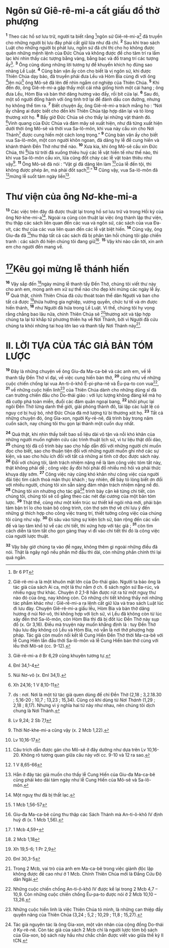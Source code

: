 # Ngôn sứ Giê-rê-mi-a cất giấu đồ thờ phượng
<sup><b>1</b></sup> Theo các hồ sơ lưu trữ, người ta biết rằng [^1*]ngôn sứ Giê-rê-mi-a[^1] đã truyền cho những người bị lưu đày phải cất giữ lửa như đã chỉ. <sup><b>2</b></sup> Sau khi trao sách Luật cho những người bị phát lưu, ngôn sứ đã chỉ thị cho họ không được quên những mệnh lệnh của Đức Chúa và không được để cho tâm trí ra lầm lạc khi nhìn thấy các tượng bằng vàng, bằng bạc và đồ trang trí các tượng ấy[^2]. <sup><b>3</b></sup> Ông cũng dùng những lời tương tự để khuyến khích họ đừng sao nhãng Lề Luật. <sup><b>4</b></sup> Cũng bản văn ấy còn cho biết là vị ngôn sứ, khi được Thiên Chúa dạy bảo, đã truyền phải đưa Lều và Hòm Bia cùng đi với ông [^2*]lên núi[^3] ông Mô-sê đã lên để nhìn ngắm cơ nghiệp của Thiên Chúa. <sup><b>5</b></sup> Khi đến đó, ông Giê-rê-mi-a gặp thấy một cái nhà giống hình một cái hang ; ông đưa Lều, Hòm Bia và bàn thờ dâng hương vào đấy, rồi bít cửa lại. <sup><b>6</b></sup> Sau đó, một số người đồng hành với ông tính trở lại để đánh dấu con đường, nhưng họ không thể tìm ra. <sup><b>7</b></sup> Biết chuyện ấy, ông Giê-rê-mi-a trách mắng họ : “Nơi ấy chẳng ai được biết cho đến khi Thiên Chúa tập hợp dân lại và tỏ lòng thương xót họ. <sup><b>8</b></sup> Bấy giờ Đức Chúa sẽ cho thấy lại những vật thánh đó. [^3*]Vinh quang của Đức Chúa và đám mây sẽ xuất hiện, như đã từng xuất hiện dưới thời ông Mô-sê và thời vua Sa-lô-môn, khi vua này cầu xin cho Nơi Thánh[^4] được cung hiến một cách long trọng.” <sup><b>9</b></sup> Cũng bản văn ấy cho biết vua Sa-lô-môn, một con người khôn ngoan, đã dâng hy lễ để cung hiến và khánh thành Đền Thờ như thế nào. <sup><b>10</b></sup> Xưa kia, khi ông Mô-sê cầu xin Đức Chúa, thì [^4*]lửa từ trời đã xuống thiêu huỷ các lễ vật hiến tế như thế nào, thì khi vua Sa-lô-môn cầu xin, lửa cũng đốt cháy các lễ vật toàn thiêu như vậy[^5]. <sup><b>11</b></sup> Ông Mô-sê đã nói : “Vật gì đã dâng lên làm [^5*]của lễ đền tội, thì không được phép ăn, mà phải đốt sạch[^6].” <sup><b>12</b></sup> Cũng vậy, vua Sa-lô-môn đã [^6*]mừng lễ suốt tám ngày liền[^7].

# Thư viện của ông Nơ-khe-mi-a
<sup><b>13</b></sup> Các việc trên đây đã được thuật lại trong hồ sơ lưu trữ và trong Hồi ký của ông Nơ-khe-mi-a[^8]. Ngoài ra cũng còn thuật lại việc ông thành lập thư viện, thu thập các sách liên quan đến các vua và ngôn sứ, các sách của vua Đa-vít, các thư của các vua liên quan đến các lễ vật biệt hiến. <sup><b>14</b></sup> Cũng vậy, ông Giu-đa đã [^7*]thu thập tất cả các sách đã bị phân tán hồi chúng tôi gặp chiến tranh : các sách đó hiện chúng tôi đang giữ[^9]. <sup><b>15</b></sup> Vậy khi nào cần tới, xin anh em cho người đến mang về.

# [^8*]Kêu gọi mừng lễ thánh hiến
<sup><b>16</b></sup> Vậy sắp đến [^9*]ngày mừng lễ thanh tẩy Đền Thờ, chúng tôi viết thư này cho anh em, mong anh em xử sự thế nào cho đẹp khi mừng các ngày lễ ấy. <sup><b>17</b></sup> Quả thật, chính Thiên Chúa đã cứu thoát toàn thể dân Người và ban cho tất cả được [^10*]thừa hưởng gia nghiệp, vương quyền, chức tư tế và ơn được hiến thánh, <sup><b>18</b></sup> như Người đã hứa trong Lề Luật. Vì thế, chúng tôi hy vọng rằng chẳng bao lâu nữa, chính Thiên Chúa sẽ [^11*]thương xót và tập hợp chúng ta lại từ khắp tứ phương thiên hạ về Nơi Thánh, bởi vì Người đã cứu chúng ta khỏi những tai hoạ lớn lao và thanh tẩy Nơi Thánh này[^10].

# II. LỜI TỰA CỦA TÁC GIẢ BẢN TÓM LƯỢC
<sup><b>19</b></sup> Đây là những chuyện về ông Giu-đa Ma-ca-bê và các anh em, về lễ thanh tẩy Đền Thờ vĩ đại, về việc cung hiến bàn thờ, <sup><b>20</b></sup> cũng như về những cuộc chiến chống lại vua An-ti-ô-khô Ê-pi-pha-nê và Êu-pa-to con vua[^11], <sup><b>21</b></sup> về những cuộc hiển linh[^12] của Thiên Chúa dành cho những dũng sĩ đã can trường chiến đấu cho Do-thái giáo : với lực lượng không đáng kể mà họ đã cướp phá toàn miền, đuổi các đám quân ngoại bang, <sup><b>22</b></sup> khôi phục lại ngôi Đền Thờ lừng danh thế giới, giải phóng thành đô, tái lập các luật lệ có nguy cơ bị huỷ bỏ, nhờ Đức Chúa đã mở lượng từ bi thương xót họ. <sup><b>23</b></sup> Tất cả những chuyện đó, ông Gia-xon, người Ky-rê-nê, đã trình bày trong năm cuốn sách, nay chúng tôi thu gọn lại thành một cuốn duy nhất.

<sup><b>24</b></sup> Quả thật, khi nhìn thấy biết bao số liệu dài vô tận và nỗi khó khăn của những người muốn nghiên cứu các trình thuật lịch sử, vì tư liệu thật dồi dào, <sup><b>25</b></sup> chúng tôi đã cố trình bày sao cho hấp dẫn đối với những người chỉ muốn đọc cho biết, sao cho thuận tiện đối với những người muốn ghi nhớ các sự kiện, và sao cho hữu ích đối với tất cả những ai tình cờ đọc được sách này. <sup><b>26</b></sup> Đối với chúng tôi, lãnh trách nhiệm nặng nề là làm công việc tóm tắt này, thật không phải dễ ; công việc ấy đòi hỏi phải đổ nhiều mồ hôi và phải thức khuya dậy sớm. <sup><b>27</b></sup> Công việc này cũng khó khăn như công việc của người đãi tiệc tìm cách thoả mãn thực khách ; tuy nhiên, để bày tỏ lòng biết ơn đối với nhiều người, chúng tôi xin sẵn sàng đảm nhận trách nhiệm nặng nề đó. <sup><b>28</b></sup> Chúng tôi xin nhường cho tác giả[^13] trình bày cặn kẽ từng chi tiết, còn chúng tôi, chúng tôi sẽ cố gắng theo các nét đại cương của một bản tóm lược. <sup><b>29</b></sup> Thật thế, cũng như một kiến trúc sư thiết kế ngôi nhà mới, phải bận tâm bận trí lo cho toàn bộ công trình, còn thợ sơn thợ vẽ chỉ lưu ý đến những gì thích hợp cho công việc trang trí, thiết tưởng công việc của chúng tôi cũng như vậy. <sup><b>30</b></sup> Đi sâu vào từng sự kiện lịch sử, bàn rộng đến các vấn đề và lao tâm khổ tứ về các chi tiết, thì xứng hợp với tác giả ; <sup><b>31</b></sup> còn tìm cách diễn tả tóm tắt cho gọn gàng thay vì đi vào chi tiết thì đó là công việc của người lược thuật.

<sup><b>32</b></sup> Vậy bây giờ chúng ta vào đề ngay, không thêm gì ngoài những điều đã nói. Thật là ngây ngô nếu phần mở đầu thì dài, còn những phần chính thì lại quá ngắn.

[^1]: Giê-rê-mi-a là một khuôn mặt lớn của Do-thái giáo. Người ta bảo ông là tác giả của sách Ai ca, một lá thư nằm ở ch. 6 sách ngôn sứ Ba-rúc, và nhiều nguỵ thư khác. Chuyện ở 2,1-8 hẳn được rút ra từ một nguỵ thư nào đó của ông, nay không còn. Có những chi tiết không thấy nơi những tác phẩm khác như : Giê-rê-mi-a ra lệnh cất giữ lửa và trao sách Luật lúc đi lưu đày. Chuyện Giê-rê-mi-a giấu lều, Hòm Bia và bàn thờ dâng hương ở núi Nơ-vô, thì không hợp với lịch sử, vì Lều đã không còn từ lúc xây đền thờ Sa-lô-môn, còn Hòm Bia thì đã bị đốt lúc Đền Thờ này sụp đổ (x. Gr 3,16). Điều mà truyện này muốn khẳng định là : tuy Đền Thờ hậu lưu đày không có Lều và Hòm Bia, nó vẫn là nơi thờ phượng hợp pháp. Tác giả còn muốn nối kết lễ Cung Hiến Đền Thờ thời Ma-ca-bê với lễ Cung Hiến lần đầu thời Sa-lô-môn và lễ Cung Hiến bàn thờ cùng với lều thời Mô-sê (cc. 9-12).
[^2]: Giê-rê-mi-a ở Br 6,29 cũng khuyên tương tự.
[^3]: Núi Nơ-vô (x. Đnl 34,1).
[^4]: ds : <i>nơi</i>. Nơi là một từ tác giả quen dùng để chỉ Đền Thờ (2,18 ; 3,2.18.30 ; 5,16-20 ; 10,7 ; 13,23 ; 15,34). Cũng có khi dùng từ <i>Nơi Thánh</i> (1,29 ; 2,18 ; 8,17). Nhưng vì ý nghĩa hai từ này như nhau, nên chúng tôi dịch chung là Nơi Thánh.
[^5]: Thời Nơ-khe-mi-a cũng vậy (x. 2 Mcb 1,22).
[^6]: Câu trích dẫn được gán cho Mô-sê ở đây dường như dựa trên Lv 10,16-20. Không rõ tương quan giữa câu này với cc. 9-10 và 12 ra sao.
[^7]: Hẳn ở đây tác giả muốn cho thấy lễ Cung Hiến của Giu-đa Ma-ca-bê cũng phải kéo dài tám ngày như lễ Cung Hiến của Mô-sê và Sa-lô-môn.
[^8]: Một nguỵ thư đã bị thất lạc.
[^9]: Giu-đa Ma-ca-bê cũng thu thập các Sách Thánh mà An-ti-ô-khô IV định huỷ đi (x. 1 Mcb 1,56).
[^10]: Trong 2 Mcb, vai trò của anh em Ma-ca-bê trong việc giành độc lập không được đề cao như ở 1 Mcb. Chính Thiên Chúa mới là Đấng Cứu Độ dân Ngài.
[^11]: Những cuộc chiến chống An-ti-ô-khô IV được kể lại trong 2 Mcb 4,7 – 10,9. Còn những cuộc chiến chống Êu-pa-to được nói ở 2 Mcb 10,10 – 13,26.
[^12]: Những cuộc hiển linh là việc Thiên Chúa tỏ mình, là những can thiệp đầy quyền năng của Thiên Chúa (3,24 ; 5,2 ; 10,29 ; 11,8 ; 15,27).
[^13]: Tác giả nguyên tác là ông Gia-xon, một văn nhân của cộng đồng Do-thái ở Ky-rê-nê. Còn tác giả của sách 2 Mcb chỉ là người lược tóm bộ sách của Gia-xon, bộ sách này hầu như chắc chắn được viết vào giữa thế kỷ II tCN.
[^1*]: Br 6 PT
[^2*]: Đnl 34,1-4
[^3*]: Xh 24,16; 1 V 8,10-11
[^4*]: Lv 9,24; 2 Sb 7,1
[^5*]: Lv 10,16-17
[^6*]: 1 V 8,65-66
[^7*]: 1 Mcb 1,56-57
[^8*]: 1 Mcb 4,59+
[^9*]: 2 Mcb 1,18
[^10*]: Xh 19,5-6; 1 Pr 2,9
[^11*]: Đnl 30,3-5
